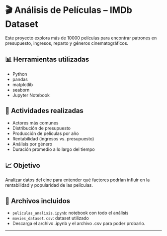 # 🎬 Análisis de Películas – IMDb Dataset

Este proyecto explora más de 10000 películas para encontrar patrones en presupuesto, ingresos, reparto y géneros cinematográficos.

## 📊 Herramientas utilizadas
- Python
- pandas
- matplotlib
- seaborn
- Jupyter Notebook

## 🧠 Actividades realizadas
- Actores más comunes
- Distribución de presupuesto
- Producción de películas por año
- Rentabilidad (ingresos vs. presupuesto)
- Análisis por género
- Duración promedio a lo largo del tiempo

## 📈 Objetivo
Analizar datos del cine para entender qué factores podrían influir en la rentabilidad y popularidad de las películas.

## 📁 Archivos incluidos
- `peliculas_analisis.ipynb`: notebook con todo el análisis
- `movies_dataset.csv`: dataset utilizado
- Descarga el archivo .ipynb y el archivo .csv para poder probarlo.
---
